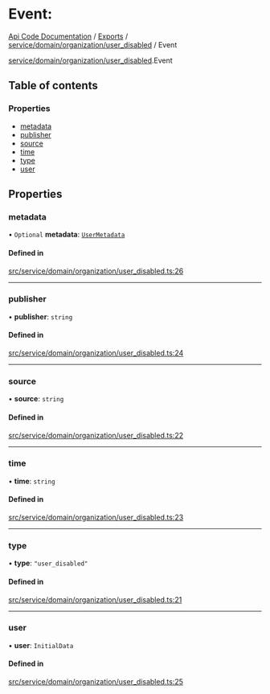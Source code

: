 # Event: 
 
[Api Code Documentation](../README.md) / [Exports](../modules.md) / [service/domain/organization/user\_disabled](../modules/service_domain_organization_user_disabled.md) / Event

[service/domain/organization/user\_disabled](../modules/service_domain_organization_user_disabled.md).Event

## Table of contents

### Properties

- [metadata](service_domain_organization_user_disabled.Event.md#metadata)
- [publisher](service_domain_organization_user_disabled.Event.md#publisher)
- [source](service_domain_organization_user_disabled.Event.md#source)
- [time](service_domain_organization_user_disabled.Event.md#time)
- [type](service_domain_organization_user_disabled.Event.md#type)
- [user](service_domain_organization_user_disabled.Event.md#user)

## Properties

### metadata

• `Optional` **metadata**: [`UserMetadata`](../modules/service_domain_metadata.md#usermetadata)

#### Defined in

[src/service/domain/organization/user_disabled.ts:26](https://github.com/openkfw/TruBudget/blob/d07ad94/api/src/service/domain/organization/user_disabled.ts#L26)

___

### publisher

• **publisher**: `string`

#### Defined in

[src/service/domain/organization/user_disabled.ts:24](https://github.com/openkfw/TruBudget/blob/d07ad94/api/src/service/domain/organization/user_disabled.ts#L24)

___

### source

• **source**: `string`

#### Defined in

[src/service/domain/organization/user_disabled.ts:22](https://github.com/openkfw/TruBudget/blob/d07ad94/api/src/service/domain/organization/user_disabled.ts#L22)

___

### time

• **time**: `string`

#### Defined in

[src/service/domain/organization/user_disabled.ts:23](https://github.com/openkfw/TruBudget/blob/d07ad94/api/src/service/domain/organization/user_disabled.ts#L23)

___

### type

• **type**: ``"user_disabled"``

#### Defined in

[src/service/domain/organization/user_disabled.ts:21](https://github.com/openkfw/TruBudget/blob/d07ad94/api/src/service/domain/organization/user_disabled.ts#L21)

___

### user

• **user**: `InitialData`

#### Defined in

[src/service/domain/organization/user_disabled.ts:25](https://github.com/openkfw/TruBudget/blob/d07ad94/api/src/service/domain/organization/user_disabled.ts#L25)
